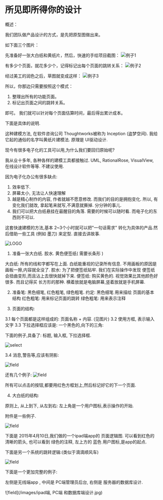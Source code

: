 # 所见即所得你的设计

概述：

我们团队做产品设计的方式，是先把原型图做出来。

如下面三个图片：

先准备好一张大白纸和黄纸片，然后，快速的手绘项目截图：
![例子1](/images/inception1.jpeg)


有多少个页面，就花多少个，记得标记出每个页面的跳转关系：
![例子2](/images/inception2.jpeg)



经过美工的润色之后，草图就变成这样：
![例子3](/images/inception3.jpeg)


所以，你那边只需要按照这个模式：

1. 整理出所有的功能页面。
2. 标记出页面之间的跳转关系。

即可。 我们就可以针对每个页面估算时间，最后得出累计成本。


   下面是具体的说明.

这种建模方法, 在软件咨询公司 Thoughtworks被称为 Inception (盗梦空间).
我给它起的通俗的名字叫黄纸片建模法. 原理是 UI驱动设计.

现今有很多电子化的工具可以用,为什么我们要回归原始呢?

我从业十多年, 各种各样的建模工具都接触过. UML, RationalRose, VisualView, 在线设计软件等等. 不建议使用.

因为电子化办公有很多缺点:

1. 效率低下.
2. 屏幕太小, 无法让人快速理解
3. 越是精心制作的内容, 作者就越不愿意修改. 而我们的目的是拥抱变化. 所以, 有变化我们就改,
拿起笔来就写,不满意就撕掉. 分分钟的事儿.
4. 我们可以把大白纸悬挂在最醒目的角落. 需要的时候可以随时看. 而电子化的东西则不可以.

这套快速建模的方法,基本 2~3个小时就可以把"一句话需求" 转化为具体的产品.然后借助一些工具
(例如  墨刀)  来定型. 直接去讲故事.



![LOGO](/images/inception_prepare.jpg)
1. 准备一张大白纸.   胶水. 黄色便签纸( 需要长条形 )

大白纸: 所有的线和字都写在上面. 白纸能重视的记录所有信息. 不用画板的原因是画板一擦,内容就全没了.
胶水: 为了把便签纸贴牢. 我们在实际操作中发现 便签纸会扭曲变形,而且沾上去很快就掉下来.
便签纸: 购买黄色的. 视觉效果比其他颜色好很多. 而且记得买 长方形的那种. 横着放就是电脑屏幕,竖着放就是手机屏幕.


2. 准备笔:  黑色细笔, 红色粗笔, 绿色粗笔.
约定:
黑色细笔 用来描绘 页面的基本结构
红色粗笔: 用来标记页面的跳转
绿色粗笔: 用来表示注释



3. 页面的结构:

3.1 每个页面都是这样组成的:     页面名称 + 内容. (见图片)
3.2 使用方框, 表示输入文字
3.3 下拉选择框应该是:  一个黑色的,向下的三角:

下面的例子,具备了: 标题, 输入框, 下拉选择框.


![select](/images/inception_select.jpg)

3.4 消息,警告等,应该有阴影:

![field](/images/inception_fields.jpg)

还有几个例子:
![field](/images/实际的几个例子页面.jpg)


所有可以点击的按钮,都要用红色方框划上,然后标记好它的下一个页面.

4. 大白纸的结构:

原则上, 从上到下, 从左到右:   左上角是一个用户图标,表示操作的开始.

附件是一些例子.


![field](/images/一个完整的系统有复杂的跳转逻辑.jpg)



下面是 2015年4月10日,我们做的一个ipad端app的 页面逻辑图. 可以看到红色的清晰的箭头, 也可以看到
绿色的注释,  左上方的 蓝色 用户图标,是app的起点.



下面是另一个系统的跳转逻辑:(类似于滴滴顺风车)

![field](/images/另一个系统的核心页面跳转逻辑.jpg)


下面是一个更加完整的例子:

左侧是无线端app  , 中间是 PC端管理员后台,  右侧是 服务器的数据库设计.

![field](/images/ipad端, PC端 和数据库端设计.jpg)
